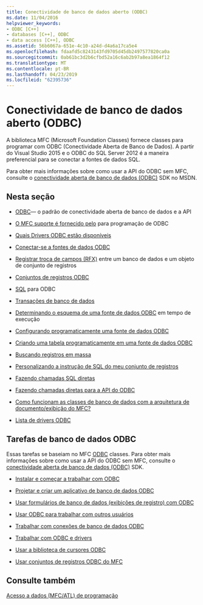```yaml
---
title: Conectividade de banco de dados aberto (ODBC)
ms.date: 11/04/2016
helpviewer_keywords:
- ODBC [C++]
- databases [C++], ODBC
- data access [C++], ODBC
ms.assetid: 56b6067a-651e-4c10-a24d-d4a6a17ca5e4
ms.openlocfilehash: fdaafd5c8243143fd9705d45db2497577820ca0a
ms.sourcegitcommit: 0ab61bc3d2b6cfbd52a16c6ab2b97a8ea1864f12
ms.translationtype: MT
ms.contentlocale: pt-BR
ms.lasthandoff: 04/23/2019
ms.locfileid: "62395736"
---
```

# <a name="open-database-connectivity-odbc"></a>Conectividade de banco de dados aberto (ODBC)

A biblioteca MFC (Microsoft Foundation Classes) fornece classes para programar com ODBC (Conectividade Aberta de Banco de Dados). A partir do Visual Studio 2015 e o ODBC do SQL Server 2012 é a maneira preferencial para se conectar a fontes de dados SQL.

Para obter mais informações sobre como usar a API do ODBC sem MFC, consulte o [conectividade aberta de banco de dados (ODBC)](/sql/odbc/microsoft-open-database-connectivity-odbc) SDK no MSDN.


## <a name="in-this-section"></a>Nesta seção

- [ODBC](odbc-basics.md)— o padrão de conectividade aberta de banco de dados e a API

- [O MFC suporte é fornecido pelo](odbc-and-mfc.md) para programação de ODBC

- [Quais Drivers ODBC estão disponíveis](odbc-driver-list.md)

- [Conectar-se a fontes de dados ODBC](data-source-managing-connections-odbc.md)

- [Registrar troca de campos (RFX)](record-field-exchange-rfx.md) entre um banco de dados e um objeto de conjunto de registros

- [Conjuntos de registros ODBC](recordset-odbc.md)

- [SQL](sql.md) para ODBC

- [Transações de banco de dados](transaction-odbc.md)

- [Determinando o esquema de uma fonte de dados ODBC](data-source-determining-the-schema-of-the-data-source-odbc.md) em tempo de execução

- [Configurando programaticamente uma fonte de dados ODBC](data-source-programmatically-configuring-an-odbc-data-source.md)

- [Criando uma tabela programaticamente em uma fonte de dados ODBC](data-source-programmatically-creating-a-table-in-an-odbc-data-source.md)

- [Buscando registros em massa](recordset-fetching-records-in-bulk-odbc.md)

- [Personalizando a instrução de SQL do meu conjunto de registros](sql-customizing-your-recordsets-sql-statement-odbc.md)

- [Fazendo chamadas SQL diretas](sql-making-direct-sql-calls-odbc.md)

- [Fazendo chamadas diretas para a API do ODBC](odbc-calling-odbc-api-functions-directly.md)

- [Como funcionam as classes de banco de dados com a arquitetura de documento/exibição do MFC?](working-with-documents-and-views.md)

- [Lista de drivers ODBC](odbc-driver-list.md)

## <a name="odbc-database-tasks"></a>Tarefas de banco de dados ODBC

Essas tarefas se baseiam no MFC [ODBC](odbc-basics.md) classes. Para obter mais informações sobre como usar a API do ODBC sem MFC, consulte o [conectividade aberta de banco de dados (ODBC)](/sql/odbc/microsoft-open-database-connectivity-odbc) SDK.

- [Instalar e começar a trabalhar com ODBC](installing-and-getting-started-with-odbc.md)

- [Projetar e criar um aplicativo de banco de dados ODBC](design-and-create-an-odbc-database-application.md)

- [Usar formulários de banco de dados (exibições de registro) com ODBC](use-database-forms-record-views-with-odbc.md)

- [Usar ODBC para trabalhar com outros usuários](use-odbc-to-work-with-other-users.md)

- [Trabalhar com conexões de banco de dados ODBC](work-with-odbc-database-connections.md)

- [Trabalhar com ODBC e drivers](work-with-odbc-and-drivers.md)

- [Usar a biblioteca de cursores ODBC](use-the-odbc-cursor-library.md)

- [Usar conjuntos de registros ODBC do MFC](use-mfc-odbc-recordsets.md)

## <a name="see-also"></a>Consulte também

[Acesso a dados (MFC/ATL) de programação](../../data/data-access-programming-mfc-atl.md)